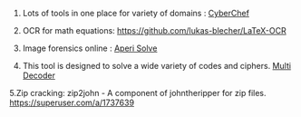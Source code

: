 1. Lots of tools in one place for variety of domains : [CyberChef](https://gchq.github.io/CyberChef/)


2. OCR for math equations: https://github.com/lukas-blecher/LaTeX-OCR

3. Image forensics online : [Aperi Solve](https://www.aperisolve.com/)

4. This tool is designed to solve a wide variety of codes and ciphers. [Multi Decoder](https://www.cachesleuth.com/multidecoder/)

5.Zip cracking: zip2john - A component of johntheripper for zip files.   https://superuser.com/a/1737639
